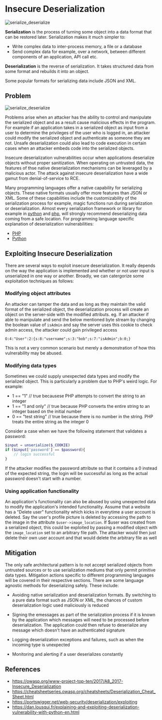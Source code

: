 # Insecure Deserialization

![serialize_deserialize](https://portswigger.net/web-security/images/deserialization-diagram.jpg)

**Serialization** is the process of turning some object into a data format that can be restored later. Serialization makes it much simpler to:

- Write complex data to inter-process memory, a file or a database
- Send complex data for example, over a network, between different components of an application, API call etc.

**Deserialization** is the reverse of serialization. It takes structured data from some format and rebuilds it into an object.

Some popular formats for serializing data include JSON and XML.

## Problem

![serialize_deserialize](https://portswigger.net/web-security/images/deserialization-infographic.jpg)

Problems arise when an attacker has the ability to control and manipulate the serialized object and as a result cause malicious effects in the program. For example if an application takes in a serialized object as input from a user to determine the privileges of the user who is logged in, an attacker could modify the serialized object and authenticate as someone they are not. Unsafe deserialization could also lead to code execution in certain cases when an attacker embeds code into the serialized objects.

Insecure deserialization vulnerabilities occur when applications deserialize objects without proper sanitization. When operating on untrusted data, the features of thse native deserialization mechanisms can be leveraged by a malicious actor. The attack against insecure deserialization have a wide gamut from denial-of-service to RCE.

Many programming languages offer a native capability for serializing objects. These native formats usually offer more features than JSON or XML. Some of these capabilities include the customizability of the serialization process for example, magic functions run during serialization or deserialization. Almost every serialization framework or library for example in [python](https://docs.python.org/3/library/pickle.html) and [php](https://www.php.net/manual/en/function.unserialize.php), will strongly recommend deserializing data coming from a safe location. For programming language specific explanation of deserialization vulnerabilities:

- [PHP](https://github.com/Shezz7/offsec/blob/master/insecure-deserialization/php-deserialization.md)
- [Python](https://github.com/Shezz7/offsec/blob/master/insecure-deserialization/python-deserialization.md)

## Exploiting Insecure Deserialization

There are several ways to exploit insecure deserialization. It really depends on the way the application is implemented and whether or not user input is unserialized in one way or another. Broadly, we can catergorize some exploitation techniques as follows:

### Modifying object attributes

An attacker can tamper the data and as long as they maintain the valid format of the serialized object, the deserialization process will create an object on the server-side with the modified attributs.  eg. If an attacker if able to manipulate and send the below mentioned byte stream by changing the boolean value of ```isAdmin``` and say the server uses this cookie to check admin access, the attacker could gain privileged access

```O:4:"User":2:{s:8:"username";s:3:"bob";s:7:"isAdmin";b:0;}```

This is not a very common scenario but merely a demonstration of how this vulnerability may be abused.

### Modifying data types

Sometimes we could supply unexpected data types and modify the serialized object. This is particularly a problem due to PHP's weird logic. For example:

- 1 == "1"           // true becausese PHP attempts to convert the string to an integer
- 1 == "1 and only"  // true because PHP converts the entire string to an integer based on the initial number
- 0 == "test string" // true because there is no number in the string. PHP treats the entire string as the integer 0

Consider a case when we have the following statement that validates a password:

```php
$input = unserialize($_COOKIE)
if ($input['password'] == $password){
    // login successful
}
```

If the attacker modifies the password attribute so that it contains a 0 instead of the expected string, the login will be successful as long as the actual password doesn't start with a number.

### Using application functionality

An application's functionality can also be abused by using unexpected data to modify the application's intended functionality. Assume that a website has a "Delete user" functionality which kicks in everytime a user account is deleted. Say the user's profile picture is deleted by accessing the path to the image in the attribute ```$user->image_location```. If $user was created from a serialized object, this could be exploited by passing a modified object with the ```image_location``` set to an arbitrary file path. The attacker would then just delete their own user account and that would delete the arbitrary file as well

## Mitigation

The only safe architectural pattern is to not accept serialized objects from untrusted sources or to use serialization mediums that only permit primitive data types. Mitigation actions specific to different programming languages will be covered in their respective sections. There are some language agnostic methods for deserializing safely. These include:

- Avoiding native serialization and deserialization formats. By switching to a pure data format such as JSON or XML, the chances of custom deserialization logic used maliciously is reduced

- Signing the emessages as part of the serialization process if it is known by the application which messages will need to be processed before deserialization. The application could then refuse to deserialize any message which doesn't have an authenticated signature

- Logging deserialization exceptions and failures, such as when the incoming type is unexpected

- Monitoring and alerting if a user deserializes constantly

## References

- <https://owasp.org/www-project-top-ten/2017/A8_2017-Insecure_Deserialization>
- <https://cheatsheetseries.owasp.org/cheatsheets/Deserialization_Cheat_Sheet.html>
- <https://portswigger.net/web-security/deserialization/exploiting>
- <https://dan.lousqui.fr/explaining-and-exploiting-deserialization-vulnerability-with-python-en.html>
